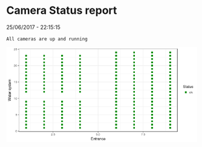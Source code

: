 Camera Status report
================
25/06/2017 - 22:15:15

    All cameras are up and running

![](camreport_files/figure-markdown_github/unnamed-chunk-2-1.png)
